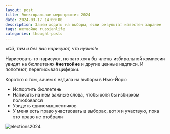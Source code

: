 ```yaml
---
layout: post
title: Электоральные мероприятия 2024
date: 2024-03-17 14:00:00
description: Зачем ходить на выборы, если результат известен заранее
tags: нетвойне russianlife 
categories: thought-posts
---
```

*«Ой, там и без вас нарисуют, что нужно!»* 

Нарисовать-то нарисуют, но зато хотя бы члены избиральной комиссии увидят на бюллетенях **#нетвойне** и другие ценные надписи. И попотеют, переписывая циферки.

Коротко о том, зачем я ездила на выборы в Нью-Йорк:
- Испортить бюллетень
- Написать на нем важные слова, чтобы хотя бы избирком полюбовался
- Увидеть единомышленников
- У меня есть право участвовать в выборах, вот я и участвую, пока это право не отобрали

![elections2024](/olyanechaeva.github.io/assets/img/elections2024.jpg)

